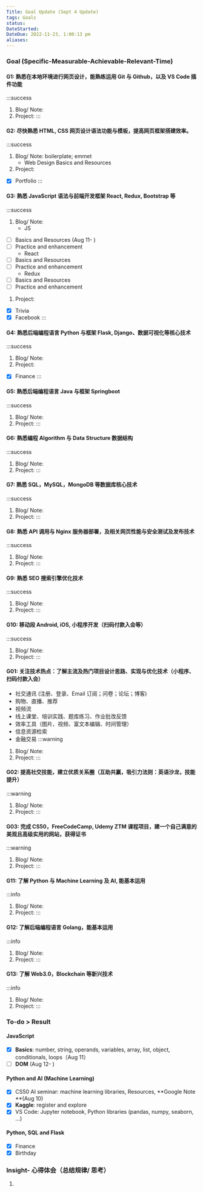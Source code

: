 ```yaml
---
Title: Goal Update (Sept 4 Update)
tags: Goals
status:
DateStarted:
DateDue: 2022-11-23, 1:00:13 pm
aliases:
---
```


### Goal (Specific-Measurable-Achievable-Relevant-Time)

#### G1: 熟悉在本地环境进行网页设计，能熟练运用 Git 与 Github，以及 VS Code 插件功能

:::success

1. Blog/ Note:
2. Project:
   :::

#### G2: 尽快熟悉 HTML, CSS 网页设计语法功能与模板，提高网页框架搭建效率。

:::success

1. Blog/ Note: boilerplate; emmet
   - Web Design Basics and Resources
2. Project:

- [x] Portfolio
      :::

#### G3: 熟悉 JavaScript 语法与前端开发框架 React, Redux, Bootstrap 等

:::success

1. Blog/ Note:
   - JS

- [ ] Basics and Resources (Aug 11- )
- [ ] Practice and enhancement
  - React
- [ ] Basics and Resources
- [ ] Practice and enhancement
  - Redux
- [ ] Basics and Resources
- [ ] Practice and enhancement

1. Project:

- [x] Trivia
- [x] Facebook
      :::

#### G4: 熟悉后端编程语言 Python 与框架 Flask, Django、数据可视化等核心技术

:::success

1. Blog/ Note:
2. Project:

- [x] Finance
      :::

#### G5: 熟悉后端编程语言 Java 与框架 Springboot

:::success

1. Blog/ Note:
2. Project:
   :::

#### G6: 熟悉编程 Algorithm 与 Data Structure 数据结构

:::success

1. Blog/ Note:
2. Project:
   :::

#### G7: 熟悉 SQL，MySQL，MongoDB 等数据库核心技术

:::success

1. Blog/ Note:
2. Project:
   :::

#### G8: 熟悉 API 调用与 Nginx 服务器部署，及相关网页性能与安全测试及发布技术

:::success

1. Blog/ Note:
2. Project:
   :::

#### G9: 熟悉 SEO 搜索引擎优化技术

:::success

1. Blog/ Note:
2. Project:
   :::

#### G10: 移动段 Android, iOS, 小程序开发（扫码付款入会等）

:::success

1. Blog/ Note:
2. Project:
   :::

#### G01: 关注技术热点：了解主流及热门项目设计思路、实现与优化技术（小程序、扫码付款入会）

- 社交通讯 (注册、登录、Email 订阅；问卷；论坛；博客)
- 购物、直播、推荐
- 视频流
- 线上课堂、培训实践、题库练习、作业批改反馈
- 效率工具（图片、视频、富文本编辑、时间管理）
- 信息资源检索
- 金融交易
  :::warning

1. Blog/ Note:
2. Project:
   :::

#### G02: 提高社交技能，建立优质关系圈（互助共赢，吸引力法则：英语沙龙，技能提升）

:::warning

1. Blog/ Note:
2. Project:
   :::

#### G03: 完成 CS50，FreeCodeCamp, Udemy ZTM 课程项目，建一个自己满意的美观且高级实用的网站，获得证书

:::warning

1. Blog/ Note:
2. Project:
   :::

#### G11: 了解 Python 与 Machine Learning 及 AI, 能基本运用

:::info

1. Blog/ Note:
2. Project:
   :::

#### G12: 了解后端编程语言 Golang，能基本运用

:::info

1. Blog/ Note:
2. Project:
   :::

#### G13: 了解 Web3.0，Blockchain 等新兴技术

:::info

1. Blog/ Note:
2. Project:
   :::

### **To-do > Result**

#### JavaScript

- [x] **Basics**: number, string, operands, variables, array, list, object, conditionals, loops（Aug 11）
- [ ] **DOM** (Aug 12- )

#### Python and AI (Machine Learning)

- [x] CS50 AI seminar: machine learning libraries, Resources, **Google Note **(Aug 10)
- [x] **Kaggle**: register and explore
- [x] VS Code: Jupyter notebook, Python libraries (pandas, numpy, seaborn, ...)

#### Python, SQL and Flask

- [x] Finance
- [x] Birthday

### Insight- 心得体会（总结规律/ 思考）

1.
